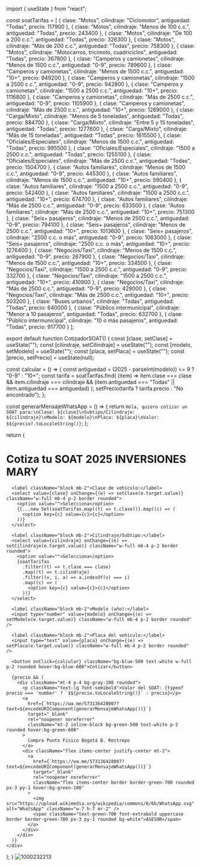 import { useState } from "react";

const soatTarifas = [
  { clase: "Motos", cilindraje: "Ciclomotor", antiguedad: "Todas", precio: 117900 },
  { clase: "Motos", cilindraje: "Menos de 100 c.c.", antiguedad: "Todas", precio: 243400 },
  { clase: "Motos", cilindraje: "De 100 a 200 c.c.", antiguedad: "Todas", precio: 326300 },
  { clase: "Motos", cilindraje: "Más de 200 c.c.", antiguedad: "Todas", precio: 758300 },
  { clase: "Motos", cilindraje: "Motocarros, tricimoto, cuadriciclos", antiguedad: "Todas", precio: 367800 },
  { clase: "Camperos y camionetas", cilindraje: "Menos de 1500 c.c.", antiguedad: "0-9", precio: 789600 },
  { clase: "Camperos y camionetas", cilindraje: "Menos de 1500 c.c.", antiguedad: "10+", precio: 949200 },
  { clase: "Camperos y camionetas", cilindraje: "1500 a 2500 c.c.", antiguedad: "0-9", precio: 942800 },
  { clase: "Camperos y camionetas", cilindraje: "1500 a 2500 c.c.", antiguedad: "10+", precio: 1116800 },
  { clase: "Camperos y camionetas", cilindraje: "Más de 2500 c.c.", antiguedad: "0-9", precio: 1105900 },
  { clase: "Camperos y camionetas", cilindraje: "Más de 2500 c.c.", antiguedad: "10+", precio: 1269000 },
  { clase: "Carga/Mixto", cilindraje: "Menos de 5 toneladas", antiguedad: "Todas", precio: 884700 },
  { clase: "Carga/Mixto", cilindraje: "Entre 5 y 15 toneladas", antiguedad: "Todas", precio: 1277600 },
  { clase: "Carga/Mixto", cilindraje: "Más de 15 toneladas", antiguedad: "Todas", precio: 1615500 },
  { clase: "Oficiales/Especiales", cilindraje: "Menos de 1500 c.c.", antiguedad: "Todas", precio: 995500 },
  { clase: "Oficiales/Especiales", cilindraje: "1500 a 2500 c.c.", antiguedad: "Todas", precio: 1255100 },
  { clase: "Oficiales/Especiales", cilindraje: "Más de 2500 c.c.", antiguedad: "Todas", precio: 1504700 },
  { clase: "Autos familiares", cilindraje: "Menos de 1500 c.c.", antiguedad: "0-9", precio: 445300 },
  { clase: "Autos familiares", cilindraje: "Menos de 1500 c.c.", antiguedad: "10+", precio: 590400 },
  { clase: "Autos familiares", cilindraje: "1500 a 2500 c.c.", antiguedad: "0-9", precio: 542400 },
  { clase: "Autos familiares", cilindraje: "1500 a 2500 c.c.", antiguedad: "10+", precio: 674700 },
  { clase: "Autos familiares", cilindraje: "Más de 2500 c.c.", antiguedad: "0-9", precio: 633500 },
  { clase: "Autos familiares", cilindraje: "Más de 2500 c.c.", antiguedad: "10+", precio: 751300 },
  { clase: "Seis+ pasajeros", cilindraje: "Menos de 2500 c.c.", antiguedad: "0-9", precio: 794100 },
  { clase: "Seis+ pasajeros", cilindraje: "Menos de 2500 c.c.", antiguedad: "10+", precio: 1013600 },
  { clase: "Seis+ pasajeros", cilindraje: "2500 c.c. o más", antiguedad: "0-9", precio: 1063000 },
  { clase: "Seis+ pasajeros", cilindraje: "2500 c.c. o más", antiguedad: "10+", precio: 1276400 },
  { clase: "Negocios/Taxi", cilindraje: "Menos de 1500 c.c.", antiguedad: "0-9", precio: 267900 },
  { clase: "Negocios/Taxi", cilindraje: "Menos de 1500 c.c.", antiguedad: "10+", precio: 334500 },
  { clase: "Negocios/Taxi", cilindraje: "1500 a 2500 c.c.", antiguedad: "0-9", precio: 332700 },
  { clase: "Negocios/Taxi", cilindraje: "1500 a 2500 c.c.", antiguedad: "10+", precio: 410900 },
  { clase: "Negocios/Taxi", cilindraje: "Más de 2500 c.c.", antiguedad: "0-9", precio: 429000 },
  { clase: "Negocios/Taxi", cilindraje: "Más de 2500 c.c.", antiguedad: "10+", precio: 503200 },
  { clase: "Buses urbanos", cilindraje: "Todas", antiguedad: "Todas", precio: 640000 },
  { clase: "Público intermunicipal", cilindraje: "Menor a 10 pasajeros", antiguedad: "Todas", precio: 632700 },
  { clase: "Público intermunicipal", cilindraje: "10 o más pasajeros", antiguedad: "Todas", precio: 917700 }
];

export default function CotizadorSOAT() {
  const [clase, setClase] = useState("");
  const [cilindraje, setCilindraje] = useState("");
  const [modelo, setModelo] = useState("");
  const [placa, setPlaca] = useState("");
  const [precio, setPrecio] = useState(null);

  const calcular = () => {
    const antiguedad = (2025 - parseInt(modelo)) <= 9 ? "0-9" : "10+";
    const tarifa = soatTarifas.find(
      (item) =>
        item.clase === clase &&
        item.cilindraje === cilindraje &&
        (item.antiguedad === "Todas" || item.antiguedad === antiguedad)
    );
    setPrecio(tarifa ? tarifa.precio : "No encontrado");
  };

  const generarMensajeWhatsApp = () => {
    return `Hola, quiero cotizar un SOAT para:\nClase: ${clase}\nSubtipo/Cilindraje: ${cilindraje}\nModelo: ${modelo}\nPlaca: ${placa}\nValor: $${precio?.toLocaleString()}`;
  };

  return (
    <div className="max-w-md mx-auto p-4 bg-white rounded-2xl shadow">
      <h1 className="text-xl font-bold mb-4">Cotiza tu SOAT 2025 INVERSIONES MARY</h1>

      <label className="block mb-2">Clase de vehículo:</label>
      <select value={clase} onChange={(e) => setClase(e.target.value)} className="w-full mb-4 p-2 border rounded">
        <option value="">Selecciona</option>
        {[...new Set(soatTarifas.map((t) => t.clase))].map((c) => (
          <option key={c} value={c}>{c}</option>
        ))}
      </select>

      <label className="block mb-2">Cilindraje/Subtipo:</label>
      <select value={cilindraje} onChange={(e) => setCilindraje(e.target.value)} className="w-full mb-4 p-2 border rounded">
        <option value="">Selecciona</option>
        {soatTarifas
          .filter((t) => t.clase === clase)
          .map((t) => t.cilindraje)
          .filter((v, i, a) => a.indexOf(v) === i)
          .map((c) => (
            <option key={c} value={c}>{c}</option>
          ))}
      </select>

      <label className="block mb-2">Modelo (año):</label>
      <input type="number" value={modelo} onChange={(e) => setModelo(e.target.value)} className="w-full mb-4 p-2 border rounded" />

      <label className="block mb-2">Placa del vehículo:</label>
      <input type="text" value={placa} onChange={(e) => setPlaca(e.target.value)} className="w-full mb-4 p-2 border rounded" />

      <button onClick={calcular} className="bg-blue-500 text-white w-full p-2 rounded hover:bg-blue-600">Cotizar</button>

      {precio && (
        <div className="mt-4 p-4 bg-gray-100 rounded">
          <p className="text-lg font-semibold">Valor del SOAT: {typeof precio === 'number' ? `$${precio.toLocaleString()}` : precio}</p>
          <a
            href={`https://wa.me/573136428007?text=${encodeURIComponent(generarMensajeWhatsApp())}`}
            target="_blank"
            rel="noopener noreferrer"
            className="mt-2 inline-block bg-green-500 text-white p-2 rounded hover:bg-green-600"
          >
            Compra Punto Fisico Bogotá B. Restrepo
          </a>
          <div className="flex items-center justify-center mt-2">
            <a
              href={`https://wa.me/573136428007?text=${encodeURIComponent(generarMensajeWhatsApp())}`}
              target="_blank"
              rel="noopener noreferrer"
              className="flex items-center border border-green-700 rounded px-3 py-1 hover:bg-green-100"
            >
              <img src="https://upload.wikimedia.org/wikipedia/commons/6/6b/WhatsApp.svg" alt="WhatsApp" className="w-7 h-7 mr-2" />
              <span className="text-green-700 font-extrabold uppercase border border-green-700 px-3 py-1 rounded bg-white">ASESOR</span>
            </a>
          </div>
        </div>
      )}
    </div>
  );
}
![1000232213](https://github.com/user-attachments/assets/e2140dfb-338d-465e-89cd-7bffe9def68e)
